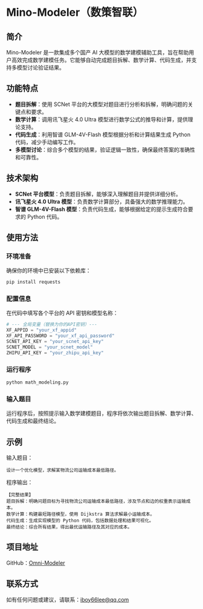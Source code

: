 # Mino-Modeler（数策智联）

## 简介
Mino-Modeler 是一款集成多个国产 AI 大模型的数学建模辅助工具，旨在帮助用户高效完成数学建模任务。它能够自动完成题目拆解、数学计算、代码生成，并支持多模型讨论验证结果。

## 功能特点
- **题目拆解**：使用 SCNet 平台的大模型对题目进行分析和拆解，明确问题的关键点和要求。
- **数学计算**：调用讯飞星火 4.0 Ultra 模型进行数学公式的推导和计算，提供理论支持。
- **代码生成**：利用智谱 GLM-4V-Flash 模型根据分析和计算结果生成 Python 代码，减少手动编写工作。
- **多模型讨论**：综合多个模型的结果，验证逻辑一致性，确保最终答案的准确性和可靠性。

## 技术架构
- **SCNet 平台模型**：负责题目拆解，能够深入理解题目并提供详细分析。
- **讯飞星火 4.0 Ultra 模型**：负责数学计算部分，具备强大的数学推理能力。
- **智谱 GLM-4V-Flash 模型**：负责代码生成，能够根据给定的提示生成符合要求的 Python 代码。

## 使用方法

### 环境准备
确保你的环境中已安装以下依赖库：
```bash
pip install requests
```

### 配置信息
在代码中填写各个平台的 API 密钥和模型名称：
```python
# --- 全局变量（替换为你的API密钥）---
XF_APPID = "your_xf_appid"
XF_API_PASSWORD = "your_xf_api_password"
SCNET_API_KEY = "your_scnet_api_key"
SCNET_MODEL = "your_scnet_model"
ZHIPU_API_KEY = "your_zhipu_api_key"
```

### 运行程序
```bash
python math_modeling.py
```

### 输入题目
运行程序后，按照提示输入数学建模题目，程序将依次输出题目拆解、数学计算、代码生成和最终结论。

## 示例
输入题目：
```
设计一个优化模型，求解某物流公司运输成本最低路径。
```

程序输出：
```
【完整结果】
题目拆解：明确问题目标为寻找物流公司运输成本最低路径，涉及节点和边的权重表示运输成本。
数学计算：构建最短路径模型，使用 Dijkstra 算法求解最小运输成本。
代码生成：生成实现模型的 Python 代码，包括数据处理和结果可视化。
最终结论：综合所有结果，得出最优运输路径及其对应的成本。
```

## 项目地址
GitHub：[Omni-Modeler](https://github.com/iCurrer/Omni-Modeler)

## 联系方式
如有任何问题或建议，请联系：[iboy66lee@qq.com](mailto:iboy66lee@qq.com)
